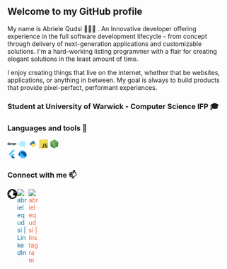 <div  >
<h2> Welcome to my GitHub profile</h2>
</div>

<div  >

My name is Abriele Qudsi 👨🏻‍💻 . An Innovative developer offering experience in the full software development lifecycle - from concept through delivery of next-generation applications and customizable solutions. I'm a hard-working listing programmer with a flair for creating elegant solutions in the least amount of time.

</div>

<div  >

I enjoy creating things that live on the internet, whether that be websites, applications, or anything in between. My goal is always to build products that provide pixel-perfect, performant experiences.

<p> </p>

</div>
 
 

<div  >
<h3> Student at University of Warwick - Computer Science IFP 🎓</h3>  
    
</div>

<div >
<h3>Languages and tools 👾</h3>
 
 <code><img height="20" src="https://raw.githubusercontent.com/github/explore/80688e429a7d4ef2fca1e82350fe8e3517d3494d/topics/django/django.png"></code>
 <code><img height="20" src="https://raw.githubusercontent.com/github/explore/80688e429a7d4ef2fca1e82350fe8e3517d3494d/topics/react/react.png"></code>
 <code><img height="20" src="https://raw.githubusercontent.com/github/explore/80688e429a7d4ef2fca1e82350fe8e3517d3494d/topics/python/python.png"></code>
<code><img height="20" src="https://raw.githubusercontent.com/github/explore/80688e429a7d4ef2fca1e82350fe8e3517d3494d/topics/javascript/javascript.png"></code>
<code><img height="20" src="https://raw.githubusercontent.com/github/explore/80688e429a7d4ef2fca1e82350fe8e3517d3494d/topics/nodejs/nodejs.png"></code>    
<code><img height="20" src="https://raw.githubusercontent.com/github/explore/80688e429a7d4ef2fca1e82350fe8e3517d3494d/topics/flutter/flutter.png"></code>
<code><img height="20" src="https://raw.githubusercontent.com/github/explore/80688e429a7d4ef2fca1e82350fe8e3517d3494d/topics/dart/dart.png"></code>


</div>
  


<div >

<h3>Connect with me  📫</h3>
 

<p style="margin-right:4px"> 
 
<a href="https://www.abrielequdsi.com/" target="_blank">
<img align="left"  alt="abrielequdsi.com" width="22px" src="https://raw.githubusercontent.com/iconic/open-iconic/master/svg/globe.svg" /> 
</a> &nbsp; &nbsp;
 
<a href="https://www.linkedin.com/in/abriele-qudsi-1516821b0/" target="_blank">
<img align="left" style="margin-right:4px;color:#0e76a8" alt="abrielequdsi | LinkedIn" width="22px" src="https://cdn.jsdelivr.net/npm/simple-icons@v3/icons/linkedin.svg" /> 
</a> &nbsp; &nbsp;
 
<a  href="https://www.instagram.com/abrielequdsi/"  target="_blank">
<img align="left" style="margin-right:4px;color:#F56040;" alt="abrielequdsi | Instagram" width="22px" src="https://cdn.jsdelivr.net/npm/simple-icons@v3/icons/instagram.svg"/>    
</a> &nbsp; 
 
</p> 
 

</div>

